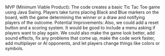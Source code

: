 MVP (Minimum Viable Product): The code creates a basic Tic Tac Toe game using Java Swing. Players take turns placing Black and Blue markers on the board, with the game determining the winner or a draw and notifying players of the outcome.
Potential Improvements: Also, we could add a reset button and a scoring system. It would be good to include a menu asking if players want to play again. We could also make the game look better, add sound effects, fix any problems that come up, make the code work faster, add multiplayer or AI opponents, and let players change things like colors or symbols.
